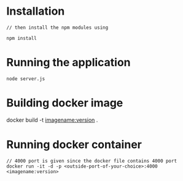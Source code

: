 
# Installation

    // then install the npm modules using
     
    npm install


# Running the application

    node server.js


# Building docker image

   docker build -t <imagename:version> .


# Running docker container

    // 4000 port is given since the docker file contains 4000 port
    docker run -it -d -p <outside-port-of-your-choice>:4000 <imagename:version>


